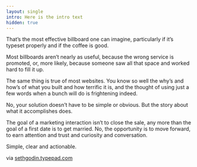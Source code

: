 ```yaml
---
layout: single
intro: Here is the intro text
hidden: true
---
```

That&#8217;s the most effective billboard one can imagine, particularly if it&#8217;s typeset properly and if the coffee is good.

Most billboards aren&#8217;t nearly as useful, because the wrong service is promoted, or, more likely, because someone saw all that space and worked hard to fill it up.

The same thing is true of most websites. You know so well the why&#8217;s and how&#8217;s of what you built and how terrific it is, and the thought of using just a few words when a bunch will do is frightening indeed.

No, your solution doesn&#8217;t have to be simple or obvious. But the story about what it accomplishes does.

The goal of a marketing interaction isn&#8217;t to close the sale, any more than the goal of a first date is to get married. No, the opportunity is to move forward, to earn attention and trust and curiosity and conversation.

Simple, clear and actionable.

via [sethgodin.typepad.com](http://sethgodin.typepad.com/ "Free coffee, next exit")